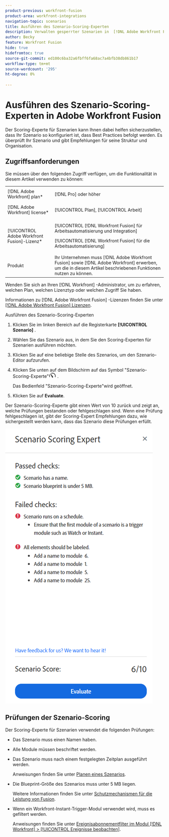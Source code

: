 ```yaml
---
product-previous: workfront-fusion
product-area: workfront-integrations
navigation-topic: scenarios
title: Ausführen des Szenario-Scoring-Experten
description: Verwalten gesperrter Szenarien in  [!DNL Adobe Workfront Fusion]
author: Becky
feature: Workfront Fusion
hide: true
hidefromtoc: true
source-git-commit: ed100c6ba32a6fbff6fa68ac7a4bfb38db861b17
workflow-type: tm+mt
source-wordcount: '295'
ht-degree: 0%

---
```


# Ausführen des Szenario-Scoring-Experten in Adobe Workfront Fusion

Der Scoring-Experte für Szenarien kann Ihnen dabei helfen sicherzustellen, dass Ihr Szenario so konfiguriert ist, dass Best Practices befolgt werden. Es überprüft Ihr Szenario und gibt Empfehlungen für seine Struktur und Organisation.

## Zugriffsanforderungen

Sie müssen über den folgenden Zugriff verfügen, um die Funktionalität in diesem Artikel verwenden zu können:

<table style="table-layout:auto">  
 <col> 
 <col> 
 <tbody> 
  <tr> 
    <td role="rowheader">[!DNL Adobe Workfront] plan*</td> 
   <td> <p>[!DNL Pro] oder höher</p> </td> 
  </tr> 
  <tr data-mc-conditions=""> 
   <td role="rowheader">[!DNL Adobe Workfront] license*</td> 
   <td> <p>[!UICONTROL Plan], [!UICONTROL Arbeit]</p> </td> 
  </tr> 
  <tr> 
   <td role="rowheader">[!UICONTROL Adobe Workfront Fusion]-Lizenz*</td> 
  <td> <p>[!UICONTROL [!DNL Workfront Fusion] für Arbeitsautomatisierung und Integration] </p><p>[!UICONTROL [!DNL Workfront Fusion] für die Arbeitsautomatisierung] </p>  </td>    </tr> 
  </tr> 
  <tr> 
   <td role="rowheader">Produkt</td> 
   <td>Ihr Unternehmen muss [!DNL Adobe Workfront Fusion] sowie [!DNL Adobe Workfront] erwerben, um die in diesem Artikel beschriebenen Funktionen nutzen zu können.</td> 
  </tr> 
 </tbody> 
</table>

Wenden Sie sich an Ihren [!DNL Workfront] -Administrator, um zu erfahren, welchen Plan, welchen Lizenztyp oder welchen Zugriff Sie haben.

Informationen zu [!DNL Adobe Workfront Fusion] -Lizenzen finden Sie unter [[!DNL Adobe Workfront Fusion] Lizenzen](../../workfront-fusion/get-started/license-automation-vs-integration.md).

Ausführen des Szenario-Scoring-Experten

1. Klicken Sie im linken Bereich auf die Registerkarte **[!UICONTROL Szenario]** .
1. Wählen Sie das Szenario aus, in dem Sie den Scoring-Experten für Szenarien ausführen möchten.
1. Klicken Sie auf eine beliebige Stelle des Szenarios, um den Szenario-Editor aufzurufen.
1. Klicken Sie unten auf dem Bildschirm auf das Symbol &quot;Szenario-Scoring-Experte&quot;![Scenario Scoring Expert](assets/scoring-expert-icon.png) .

   Das Bedienfeld &quot;Szenario-Scoring-Experte&quot;wird geöffnet.
1. Klicken Sie auf **Evaluate**.

Der Szenario-Scoring-Experte gibt einen Wert von 10 zurück und zeigt an, welche Prüfungen bestanden oder fehlgeschlagen sind. Wenn eine Prüfung fehlgeschlagen ist, gibt der Scoring-Expert Empfehlungen dazu, wie sichergestellt werden kann, dass das Szenario diese Prüfungen erfüllt.

![Szenario-Ergebnis](assets/scenario-score.png)

## Prüfungen der Szenario-Scoring

Der Scoring-Experte für Szenarien verwendet die folgenden Prüfungen:

* Das Szenario muss einen Namen haben.
* Alle Module müssen beschriftet werden.
* Das Szenario muss nach einem festgelegten Zeitplan ausgeführt werden.

  Anweisungen finden Sie unter [Planen eines Szenarios](/help/quicksilver/workfront-fusion/scenarios/schedule-a-scenario.md).
* Die Blueprint-Größe des Szenarios muss unter 5 MB liegen.

  Weitere Informationen finden Sie unter [Schutzmechanismen für die Leistung von Fusion](/help/quicksilver/workfront-fusion/get-started/fusion-performance-guardrails.md#scenarios).
* Wenn ein Workfront-Instant-Trigger-Modul verwendet wird, muss es gefiltert werden.

  Anweisungen finden Sie unter [Ereignisabonnementfilter im Modul  [!DNL Workfront] > [!UICONTROL Ereignisse beobachten]](/help/quicksilver/workfront-fusion/apps-and-their-modules/workfront-modules.md#event-subscription-filters-in-the-workfront--watch-events-module).





